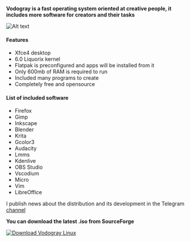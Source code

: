 **Vodogray is a fast operating system oriented at creative people, it includes more software for creators and their tasks**

![Alt text](https://a.fsdn.com/con/app/proj/vodogray-linux/screenshots/Desktop.png/max/max/1 "Desktop")

#### Features
- Xfce4 desktop
- 6.0 Liquorix kernel
- Flatpak is preconfigured and apps will be installed from it
- Only 600mb of RAM is required to run
- Included many programs to create
- Completely free and opensource

#### List of included software
- Firefox
- Gimp
- Inkscape
- Blender
- Krita
- Gcolor3
- Audacity
- Lmms
- Kdenlive
- OBS Studio
- Vscodium
- Micro
- Vim
- LibreOffice


 I publish news about the distribution and its development in the Telegram [channel](https://t.me/VodograyNews)


**You can download the latest .iso from SourceForge**

[![Download Vodogray Linux](https://a.fsdn.com/con/app/sf-download-button)](https://sourceforge.net/projects/vodogray-linux/files/latest/download)
